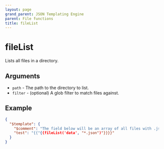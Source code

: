 ```yaml
---
layout: page
grand_parent: JSON Templating Engine
parent: File functions
title: fileList
---
```


# fileList

Lists all files in a directory.
## Arguments

- `path` - The path to the directory to list.
- `filter` - (optional) A glob filter to match files against.

## Example

```json
{
  "$template": {
    "$comment": "The field below will be an array of all files with .json extension in the data directory",
    "test": "{{"{{fileList('data', "*.json")"}}}}"
  }
}
```
